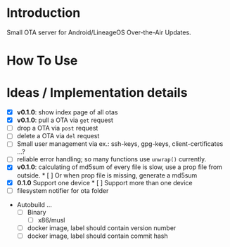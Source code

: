 
# Introduction

Small OTA server for Android/LineageOS Over-the-Air Updates.


# How To Use


# Ideas / Implementation details

* [x] **v0.1.0**: show index page of all otas
* [x] **v0.1.0**: pull a OTA via `get` request
* [ ] drop a OTA via `post` request
* [ ] delete a OTA via `del` request
* [ ] Small user management via ex.: ssh-keys, gpg-keys, client-certificates ...?
* [ ] reliable error handling; so many functions use `unwrap()` currently.
* [x] **v0.1.0**: calculating of md5sum of every file is slow, use a prop
      file from outside.
      * [ ] Or when prop file is missing, generate a md5sum
* [x] **0.1.0** Support one device
      * [ ] Support more than one device
* [ ] filesystem notifier for ota folder
* Autobuild ...
  * [ ] Binary
    * [ ] x86/musl
  * [ ] docker image, label should contain version number
  * [ ] docker image, label should contain commit hash
